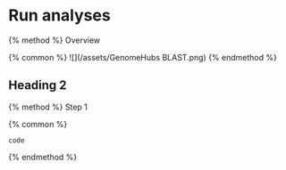 # Run analyses

{% method %}
Overview

{% common %}
![](/assets/GenomeHubs BLAST.png)
{% endmethod %}


## Heading 2

{% method %}
Step 1

{% common %}
```
code
```

{% endmethod %}


